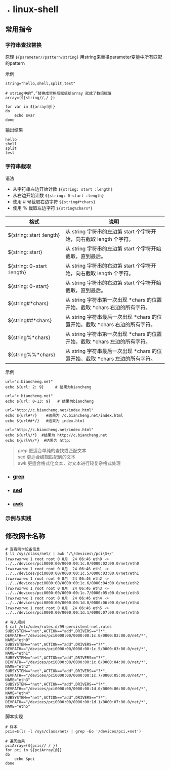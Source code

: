 - # linux-shell
## 常用指令
### 字符串查找替换
原理
`${parameter//pattern/string}`
用string来替换parameter变量中所有匹配的pattern

示例
```shell
string="hello,shell,split,test"  

# string中的“,”替换成空格后赋值给array 就成了数组赋值
array=(${string//,/ })  

for var in ${array[@]}
do
    echo $var
done 
```

输出结果
```shell
hello
shell
split
test
```

### 字符串截取

语法  
- 从字符串左边开始计数 `${string: start :length}`  
- 从右边开始计数 `${string: 0-start :length}`
- 使用 # 号截取右边字符 `${string#*chars}`
- 使用 % 截取左边字符 `${string%chars*}`

| 格式 | 说明 |
| ---- | ---- | 
| ${string: start :length} | 从 string 字符串的左边第 start 个字符开始，向右截取 length 个字符。 | 
| ${string: start}| 从 string 字符串的左边第 start 个字符开始截取，直到最后。 | 
| ${string: 0-start :length} | 从 string 字符串的右边第 start 个字符开始，向右截取 length 个字符。| 
| ${string: 0-start} | 从 string 字符串的右边第 start 个字符开始截取，直到最后。| 
|  ${string#*chars} | 从 string 字符串第一次出现 *chars 的位置开始，截取 *chars 右边的所有字符。| 
| ${string##*chars} | 从 string 字符串最后一次出现 *chars 的位置开始，截取 *chars 右边的所有字符。| 
|  ${string%*chars} |  从 string 字符串第一次出现 *chars 的位置开始，截取 *chars 左边的所有字符。| 
| ${string%%*chars}| 从 string 字符串最后一次出现 *chars 的位置开始，截取 *chars 左边的所有字符。| 

示例
```shell
url="c.biancheng.net"
echo ${url: 2: 9}     # 结果为biancheng

url="c.biancheng.net"
echo ${url: 0-13: 9}   # 结果为biancheng

url="http://c.biancheng.net/index.html"
echo ${url#*/}    #结果为 /c.biancheng.net/index.html
echo ${url##*/}   #结果为 index.html

url="http://c.biancheng.net/index.html"
echo ${url%/*}  #结果为 http://c.biancheng.net
echo ${url%%/*}  #结果为 http:
```


> grep 更适合单纯的查找或匹配文本  
> sed 更适合编辑匹配到的文本  
> awk 更适合格式化文本，对文本进行较复杂格式处理  
- ### [grep](grep.md)  
- ### [sed](sed.md)  
- ### [awk](awk.md)  

### 示例与实践  
## 修改网卡名称  
```shell
# 查看网卡设备信息
$ ll /sys/class/net/ | awk '/\/devices\/pci\S+/'
lrwxrwxrwx 1 root root 0 8月  24 06:46 eth0 -> ../../devices/pci0000:00/0000:00:1c.0/0000:02:00.0/net/eth0
lrwxrwxrwx 1 root root 0 8月  24 06:46 eth1 -> ../../devices/pci0000:00/0000:00:1c.5/0000:03:00.0/net/eth1
lrwxrwxrwx 1 root root 0 8月  24 06:46 eth2 -> ../../devices/pci0000:00/0000:00:1c.6/0000:04:00.0/net/eth2
lrwxrwxrwx 1 root root 0 8月  24 06:46 eth3 -> ../../devices/pci0000:00/0000:00:1c.7/0000:05:00.0/net/eth3
lrwxrwxrwx 1 root root 0 8月  24 06:46 eth4 -> ../../devices/pci0000:00/0000:00:1d.0/0000:06:00.0/net/eth4
lrwxrwxrwx 1 root root 0 8月  24 06:46 eth5 -> ../../devices/pci0000:00/0000:00:1d.1/0000:07:00.0/net/eth5

# 写入规则
$ cat /etc/udev/rules.d/99-persistent-net.rules
SUBSYSTEM=="net",ACTION=="add",DRIVERS=="?*", DEVPATH=="/devices/pci0000:00/0000:00:1c.0/0000:02:00.0/net/*", NAME="eth0"
SUBSYSTEM=="net",ACTION=="add",DRIVERS=="?*", DEVPATH=="/devices/pci0000:00/0000:00:1c.5/0000:03:00.0/net/*", NAME="eth1"
SUBSYSTEM=="net",ACTION=="add",DRIVERS=="?*", DEVPATH=="/devices/pci0000:00/0000:00:1c.6/0000:04:00.0/net/*", NAME="eth2"
SUBSYSTEM=="net",ACTION=="add",DRIVERS=="?*", DEVPATH=="/devices/pci0000:00/0000:00:1c.7/0000:05:00.0/net/*", NAME="eth3"
SUBSYSTEM=="net",ACTION=="add",DRIVERS=="?*", DEVPATH=="/devices/pci0000:00/0000:00:1d.0/0000:06:00.0/net/*", NAME="eth4"
SUBSYSTEM=="net",ACTION=="add",DRIVERS=="?*", DEVPATH=="/devices/pci0000:00/0000:00:1d.1/0000:07:00.0/net/*", NAME="eth5"
```

脚本实现
```shell
# 样本
pcis=$(ls -l /sys/class/net/ | grep -Eo '/devices/pci.+net')

# 遍历结果
pciArray=(${pcis// / }) 
for pci in ${pciArray[@]}
do
    echo $pci
done
```


